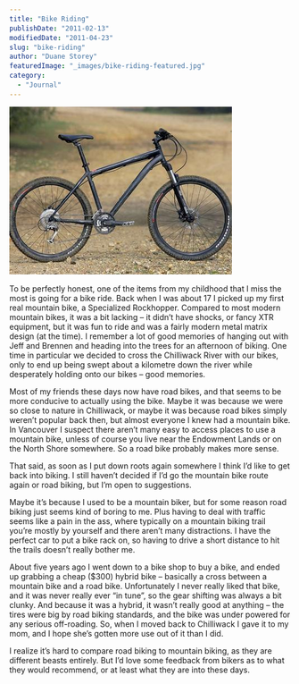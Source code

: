 ```yaml
---
title: "Bike Riding"
publishDate: "2011-02-13"
modifiedDate: "2011-04-23"
slug: "bike-riding"
author: "Duane Storey"
featuredImage: "_images/bike-riding-featured.jpg"
category:
  - "Journal"
---
```


[![](_images/bike-riding-1.jpg "RH")](http://www.migratorynerd.com/wordpress/wp-content/uploads/2011/02/SpeshRHDisc_open-798-99-399-75.jpg)

To be perfectly honest, one of the items from my childhood that I miss the most is going for a bike ride. Back when I was about 17 I picked up my first real mountain bike, a Specialized Rockhopper. Compared to most modern mountain bikes, it was a bit lacking – it didn’t have shocks, or fancy XTR equipment, but it was fun to ride and was a fairly modern metal matrix design (at the time). I remember a lot of good memories of hanging out with Jeff and Brennen and heading into the trees for an afternoon of biking. One time in particular we decided to cross the Chilliwack River with our bikes, only to end up being swept about a kilometre down the river while desperately holding onto our bikes – good memories.

Most of my friends these days now have road bikes, and that seems to be more conducive to actually using the bike. Maybe it was because we were so close to nature in Chilliwack, or maybe it was because road bikes simply weren’t popular back then, but almost everyone I knew had a mountain bike. In Vancouver I suspect there aren’t many easy to access places to use a mountain bike, unless of course you live near the Endowment Lands or on the North Shore somewhere. So a road bike probably makes more sense.

That said, as soon as I put down roots again somewhere I think I’d like to get back into biking. I still haven’t decided if I’d go the mountain bike route again or road biking, but I’m open to suggestions.

Maybe it’s because I used to be a mountain biker, but for some reason road biking just seems kind of boring to me. Plus having to deal with traffic seems like a pain in the ass, where typically on a mountain biking trail you’re mostly by yourself and there aren’t many distractions. I have the perfect car to put a bike rack on, so having to drive a short distance to hit the trails doesn’t really bother me.

About five years ago I went down to a bike shop to buy a bike, and ended up grabbing a cheap ($300) hybrid bike – basically a cross between a mountain bike and a road bike. Unfortunately I never really liked that bike, and it was never really ever “in tune”, so the gear shifting was always a bit clunky. And because it was a hybrid, it wasn’t really good at anything – the tires were big by road biking standards, and the bike was under powered for any serious off-roading. So, when I moved back to Chilliwack I gave it to my mom, and I hope she’s gotten more use out of it than I did.

I realize it’s hard to compare road biking to mountain biking, as they are different beasts entirely. But I’d love some feedback from bikers as to what they would recommend, or at least what they are into these days.